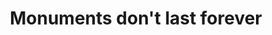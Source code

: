 ---
pid: RS375
title: Monuments don't last forever
location_transcription: Mount Moriah, West Philly
zipcode: '19103'
outside_phl: 
neighborhood: Rittenhouse Square,Avenue of The Arts,Logan Square,Fitler Square
age: '23'
age_range: 20-29
instagram: 
image_file_name: RS_375.jpg
proposal_transcription: 'Epitaph: it''s been real. Don''t ask what these monuments
  can do, ask what YOU can do for the monuments.'
topic: Philadelphia
topic_summary: '0'
type: Stumble Stone,Sculpture Statue
keywords_other: 
credit: 
image_labels: A tomb stone with //R.I.P. Monument Lab 9.16- 11.19 2017//
twitter: 
facebook: "@monumentlablover"
permalink: "/monuments/rs375/"
layout: item-page
---